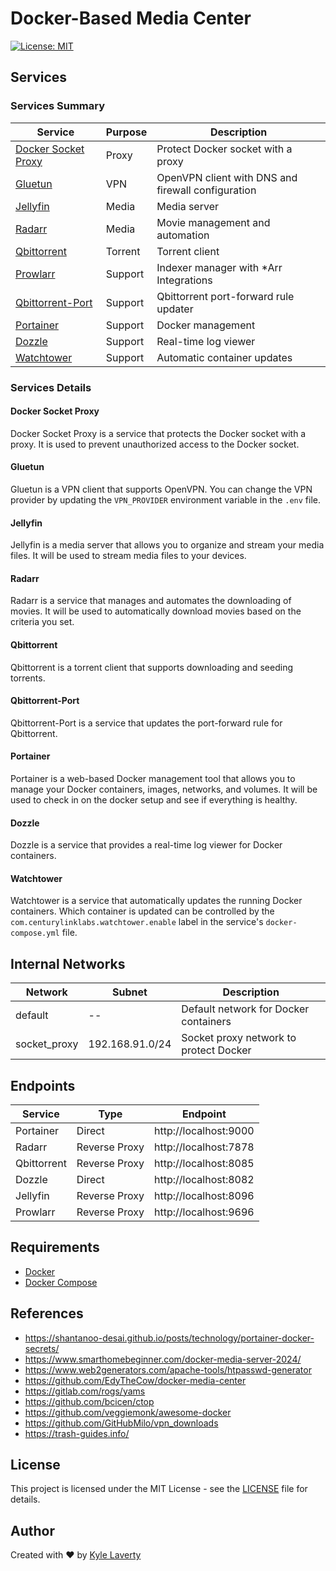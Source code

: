 # Docker-Based Media Center

[![License: MIT](https://img.shields.io/badge/License-MIT-yellow.svg)](https://github.com/kylelaverty/docker-media-center/blob/main/LICENSE)

## Services

### Services Summary

| Service                                                                        | Purpose | Description                                        |
| ------------------------------------------------------------------------------ | ------- | -------------------------------------------------- |
| [Docker Socket Proxy](https://docs.linuxserver.io/images/docker-socket-proxy/) | Proxy   | Protect Docker socket with a proxy                 |
| [Gluetun](https://github.com/qdm12/gluetun)                                    | VPN     | OpenVPN client with DNS and firewall configuration |
| [Jellyfin](https://jellyfin.org/)                                              | Media   | Media server                                       |
| [Radarr](https://radarr.video/)                                                | Media   | Movie management and automation                    |
| [Qbittorrent](https://www.qbittorrent.org/)                                    | Torrent | Torrent client                                     |
| [Prowlarr](https://prowlarr.com/)                                              | Support | Indexer manager with \*Arr Integrations            |
| [Qbittorrent-Port](https://github.com/tcj-one/qbittorrent-port-forward-file)   | Support | Qbittorrent port-forward rule updater              |
| [Portainer](https://www.portainer.io/)                                         | Support | Docker management                                  |
| [Dozzle](https://dozzle.dev/)                                                  | Support | Real-time log viewer                               |
| [Watchtower](https://containrrr.dev/watchtower/)                               | Support | Automatic container updates                        |

### Services Details

#### Docker Socket Proxy

Docker Socket Proxy is a service that protects the Docker socket with a proxy. It is used to prevent unauthorized access to the Docker socket.

#### Gluetun

Gluetun is a VPN client that supports OpenVPN. You can change the VPN provider by updating the `VPN_PROVIDER` environment variable in the `.env` file.

#### Jellyfin

Jellyfin is a media server that allows you to organize and stream your media files. It will be used to stream media files to your devices.

#### Radarr

Radarr is a service that manages and automates the downloading of movies. It will be used to automatically download movies based on the criteria you set.

#### Qbittorrent

Qbittorrent is a torrent client that supports downloading and seeding torrents.

#### Qbittorrent-Port

Qbittorrent-Port is a service that updates the port-forward rule for Qbittorrent.

#### Portainer

Portainer is a web-based Docker management tool that allows you to manage your Docker containers, images, networks, and volumes. It will be used to check in on the docker setup and see if everything is healthy.

#### Dozzle

Dozzle is a service that provides a real-time log viewer for Docker containers.

#### Watchtower

Watchtower is a service that automatically updates the running Docker containers. Which container is updated can be controlled by the `com.centurylinklabs.watchtower.enable` label in the service's `docker-compose.yml` file.

## Internal Networks

| Network      | Subnet          | Description                            |
| ------------ | --------------- | -------------------------------------- |
| default      | --              | Default network for Docker containers  |
| socket_proxy | 192.168.91.0/24 | Socket proxy network to protect Docker |

## Endpoints

| Service     | Type          | Endpoint              |
| ----------- | ------------- | --------------------- |
| Portainer   | Direct        | http://localhost:9000 |
| Radarr      | Reverse Proxy | http://localhost:7878 |
| Qbittorrent | Reverse Proxy | http://localhost:8085 |
| Dozzle      | Direct        | http://localhost:8082 |
| Jellyfin    | Reverse Proxy | http://localhost:8096 |
| Prowlarr    | Reverse Proxy | http://localhost:9696 |

## Requirements

- [Docker](https://docs.docker.com/engine/install/)
- [Docker Compose](https://docs.docker.com/compose/install/)

## References

- https://shantanoo-desai.github.io/posts/technology/portainer-docker-secrets/
- https://www.smarthomebeginner.com/docker-media-server-2024/
- https://www.web2generators.com/apache-tools/htpasswd-generator
- https://github.com/EdyTheCow/docker-media-center
- https://gitlab.com/rogs/yams
- https://github.com/bcicen/ctop
- https://github.com/veggiemonk/awesome-docker
- https://github.com/GitHubMilo/vpn_downloads
- https://trash-guides.info/

## License

This project is licensed under the MIT License - see the [LICENSE](LICENSE) file for details.

## Author

Created with :heart: by [Kyle Laverty](https://github.com/kylelaverty)
